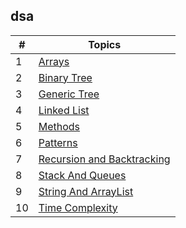 ## dsa 


| #  | Topics                                                           |
|----|------------------------------------------------------------------|
| 1  | [Arrays](practice/arrays)                                        |
| 2  | [Binary Tree](practice/binaryTree)                               |
| 3  | [Generic Tree](practice/genericTree)                             |
| 4  | [Linked List](practice/linkedList)                               |
| 5  | [Methods](practice/methods)                                      |
| 6  | [Patterns](practice/patterns)                                    |
| 7  | [Recursion and Backtracking](practice/recursionAndBacktracking)  |
| 8  | [Stack And Queues](practice/stackAndQueues)                      |
| 9  | [String And ArrayList](practice/stringAndArraylist)              |
| 10 | [Time Complexity](practice/timeComplexity)                       |